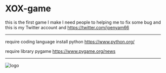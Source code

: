 # XOX-game
this is the first game I make I need people to helping me to fix some bug and this is my Twitter account and 
https://twitter.com/joenyam66

----------------------------------------------------------------

require coding language install python
https://www.python.org/

require library pygame
https://www.pygame.org/news

----------------------------------------------------------------
![logo](https://github.com/DOGbanana10/XOX-game/assets/91894334/b9532289-e7ce-40d4-8be9-676103f47cff)
